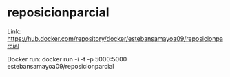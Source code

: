 # reposicionparcial

Link: https://hub.docker.com/repository/docker/estebansamayoa09/reposicionparcial

Docker run: docker run -i -t -p 5000:5000 estebansamayoa09/reposicionparcial
